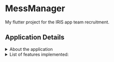 # MessManager

My flutter project for the IRIS app team recruitment.

## Application Details
<details>
<summary>  About the application </summary>
<br> This app helps students register for their college food mess and grants them additional features like viewing menus and food options, requesting a mess change, and managing their mess finances. It makes the whole process simple, straightforward, and easy to use. With MessManager, managing your college food mess is simple, convenient, and stress-free
</details>

<details>
  <summary>
    List of features implemented:
  </summary>
  <br>
 Role based login:
    
 Both the user and admin can open their corresponnding section the app using the same page. 
 <br><br>
 <img src="/assets/icon/Screenshot_1705234025.png" alt="My Image" width="170" height="350"> 
   <br>
  ##  User: 
  
  User Registration:
    The user must sign up for the mess for the first time through the signup :<br>
    Once the sign up is done, user has to register for the mess,<br>
    which incudes chosing the mess, selecting the data and the corresponding mess balance.
    <br>
    <br>
    <img src="/assets/icon/signup_user.png" alt="My Image" width="170" height="350"> -> <img src="/assets/icon/Landingpage_user.png" alt="My Image" width="170" height="350"> -> <img src="/assets/icon/messbalance_and_date.png" alt="My Image" width="170" height="350"> -> <img src="/assets/icon/available_mess.png" alt="My Image" width="170" height="350"> -> <img src="/assets/icon/confirming_mess_regiistration.png" alt="My Image" width="170" height="350">
<br> Finally after registering the User detail along with the mess detail will be shown.
<br><br>
<img src="/assets/icon/messdetails_and_user_details.png" alt="My Image" width="170" height="350">
<br>
Mess balance top up:
Once the mess balance is less than the per day cost of the mess, the user can increase the mess balance
- Select the side drawer in the user screen
- If mess balance is less then per day cost, then "Add mess balance" will be enabled
- Enter the amount to be added
- confirm the top up
<br>
<img src="/assets/icon/messb1.jpg" alt="My Image" width="170" height="350"> -> <img src="/assets/icon/messb2.jpg" alt="My Image" width="170" height="350"> -> <img src="/assets/icon/messb3.jpg" alt="My Image" width="170" height="350"> -> <img src="/assets/icon/messb4.jpg" alt="My Image" width="170" height="350">
<br>

## Admin
Admin has several access in the app.<br>
Admin can add a new mess, and also delete the mess:
<br>
Admin can set the parameters such as the 
- Mess type
- Per day cost of the mess
- Total occupants in the mess
- The mess menu
  <br> here is the flow of through the screen shots:
  <br><br>
  <img src="/assets/icon/loginadmin.jpg" alt="My Image" width="170" height="350"> -> <img src="/assets/icon/messviewb.jpg" alt="My Image" width="170" height="350"> -> <img src="/assets/icon/messadd.jpg" alt="My Image" width="170" height="350"> -> <img src="/assets/icon/messviewaf.jpg" alt="My Image" width="170" height="350">
  <br> Similarly the mess can be deleted.
  <br>
 Mess admin can view the users of each mess and can individually deallocate each user from the mess<br>
The procedure is simple
- select the messuser button in the mess screen,
- all users will be shown
- press deallocate, and then confirm it
- the user will be deallocated from that mess
<br>
<img src="/assets/icon/messviewaf.jpg" alt="My Image" width="170" height="350"> -> <img src="/assets/icon/messdusers.jpg" alt="My Image" width="170" height="350"> -> <img src="/assets/icon/messdconfirm.jpg" alt="My Image" width="170" height="350"> -> <img src="/assets/icon/messdaf.jpg" alt="My Image" width="170" height="350">
<br> Thus the user will be deallocated




 
  <details>
    <summary>
      Mess Registration:
    </summary>
  </details>
    <br>
  <details>
    <summary>
      Mess Change:
    </summary>
  </details>
</details>
